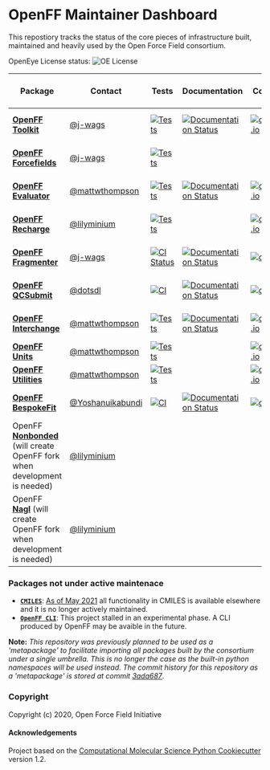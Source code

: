 OpenFF Maintainer Dashboard
===========================

This repostiory tracks the status of the core pieces of infrastructure built, maintained and heavily used by the Open Force Field consortium.

OpenEye License status: ![OE License](https://github.com/openforcefield/status/workflows/OE%20License/badge.svg)


| Package | Contact | Tests | Documentation | Coverage | LGTM | Conda build | pre-commit CI |
|---|---|---|---|---|---|---|---|
| [**OpenFF Toolkit**](https://github.com/openforcefield/openff-toolkit) | [@j-wags](https://github.com/j-wags) | [![Tests](https://github.com/openforcefield/openff-toolkit/workflows/CI/badge.svg)](https://github.com/openforcefield/openff-toolkit/actions?query=branch%3Amain+workflow%3Aci) | [![Documentation Status](https://readthedocs.org/projects/open-forcefield-toolkit/badge/?version=latest)](https://open-forcefield-toolkit.readthedocs.io/en/latest/?badge=latest) | [![codecov.io](https://codecov.io/github/openforcefield/openff-toolkit/coverage.svg?branch=main)](https://codecov.io/github/openforcefield/openff-toolkit?branch=main) | [![Language grade: Python](https://img.shields.io/lgtm/grade/python/g/openforcefield/openff-toolkit.svg?logo=lgtm&logoWidth=18)](https://lgtm.com/projects/g/openforcefield/openff-toolkit/context:python) | [![conda-forge](https://img.shields.io/conda/v/conda-forge/openff-toolkit.svg)](https://anaconda.org/conda-forge/openff-toolkit) | [![pre-commit.ci status](https://results.pre-commit.ci/badge/github/openforcefield/openff-toolkit/main.svg)](https://results.pre-commit.ci/latest/github/openforcefield/openff-toolkit/main)
| [**OpenFF Forcefields**](https://github.com/openforcefield/openff-forcefields) | [@j-wags](https://github.com/j-wags) | [![Tests](https://github.com/openforcefield/openff-forcefields/workflows/CI/badge.svg)](https://github.com/openforcefield/openff-forcefields/actions?query=branch%3Amaster+workflow%3Aci)  | | | | [![conda-forge](https://img.shields.io/conda/v/conda-forge/openff-forcefields.svg)](https://anaconda.org/conda-forge/openff-forcefields)
| [**OpenFF Evaluator**](https://github.com/openforcefield/openff-evaluator) |  [@mattwthompson](https://github.com/mattwthompson) |[![Tests](https://github.com/openforcefield/openff-evaluator/workflows/tests/badge.svg)](https://github.com/openforcefield/openff-evaluator/actions?query=branch%3Amain+workflow%3Atests) | [![Documentation Status](https://readthedocs.org/projects/openff-evaluator/badge/?version=latest)](https://openff-evaluator.readthedocs.io/en/latest/?badge=latest) | [![codecov.io](https://codecov.io/github/openforcefield/openff-evaluator/coverage.svg?branch=main)](https://codecov.io/github/openforcefield/openff-evaluator?branch=main) | [![Language grade: Python](https://img.shields.io/lgtm/grade/python/g/openforcefield/openff-evaluator.svg?logo=lgtm&logoWidth=18)](https://lgtm.com/projects/g/openforcefield/openff-evaluator/context:python) | [![conda-forge](https://img.shields.io/conda/v/conda-forge/openff-evaluator.svg)](https://anaconda.org/conda-forge/openff-evaluator)
| [**OpenFF Recharge**](https://github.com/openforcefield/openff-recharge) | [@lilyminium](https://github.com/lilyminium) | [![Tests](https://github.com/openforcefield/openff-recharge/workflows/tests/badge.svg)](https://github.com/openforcefield/openff-recharge/actions?query=branch%3Amain+workflow%3Atests) |  | [![codecov.io](https://codecov.io/github/openforcefield/openff-recharge/coverage.svg?branch=main)](https://codecov.io/github/openforcefield/openff-recharge?branch=main) | [![Language grade: Python](https://img.shields.io/lgtm/grade/python/g/openforcefield/openff-recharge.svg?logo=lgtm&logoWidth=18)](https://lgtm.com/projects/g/openforcefield/openff-recharge/context:python) | [![conda-forge](https://img.shields.io/conda/v/conda-forge/openff-recharge.svg)](https://anaconda.org/conda-forge/openff-recharge)
| [**OpenFF Fragmenter**](https://github.com/openforcefield/fragmenter) | [@j-wags](https://github.com/j-wags) | [![CI Status](https://github.com/openforcefield/fragmenter/workflows/CI/badge.svg)](https://github.com/openforcefield/fragmenter/actions?query=branch%3Amaster+workflow%3ACI) | [![Documentation Status](https://readthedocs.org/projects/fragmenter/badge/?version=latest)](https://fragmenter.readthedocs.io/en/latest/?badge=latest) | [![codecov](https://codecov.io/gh/openforcefield/openff-fragmenter/branch/master/graph/badge.svg)](https://codecov.io/gh/openforcefield/fragmenter/branch/master) | [![Language grade: Python](https://img.shields.io/lgtm/grade/python/g/openforcefield/openff-evaluator.svg?logo=lgtm&logoWidth=18)](https://lgtm.com/projects/g/openforcefield/fragmenter/context:python) | [![conda-forge](https://img.shields.io/conda/v/conda-forge/openff-fragmenter.svg)](https://anaconda.org/conda-forge/openff-fragmenter)
| [**OpenFF QCSubmit**](https://github.com/openforcefield/openff-qcsubmit) | [@dotsdl](https://github.com/dotsdl) | [![CI](https://github.com/openforcefield/openff-qcsubmit/workflows/CI/badge.svg?branch=main)](https://github.com/openforcefield/openff-qcsubmit/actions?query=branch%3Amain+workflow%3ACI) |  [![Documentation Status](https://readthedocs.org/projects/openff-qcsubmit/badge/?version=latest)](https://openff-qcsubmit.readthedocs.io/en/latest/?badge=latest) | [![codecov](https://codecov.io/gh/openforcefield/openff-qcsubmit/branch/main/graph/badge.svg)](https://codecov.io/gh/openforcefield/openff-qcsubmit/branch/main) | [![Language grade: Python](https://img.shields.io/lgtm/grade/python/g/openforcefield/openff-qcsubmit.svg?logo=lgtm&logoWidth=18)](https://lgtm.com/projects/g/openforcefield/openff-qcsubmit/context:python) | [![conda-forge](https://img.shields.io/conda/v/conda-forge/openff-qcsubmit.svg)](https://anaconda.org/conda-forge/openff-qcsubmit)
| [**OpenFF Interchange**](https://github.com/openforcefield/openff-interchange) | [@mattwthompson](https://github.com/mattwthompson) | [![Tests](https://github.com/openforcefield/openff-interchange/workflows/full_tests/badge.svg)](https://github.com/openforcefield/openff-interchange/actions?query=branch%3Amain+workflow%3Afull_tests) | [![Documentation Status](https://readthedocs.org/projects/openff-interchange/badge/?version=latest)](https://openff-interchange.readthedocs.io/en/latest/?badge=latest) | [![codecov.io](https://codecov.io/github/openforcefield/openff-interchange/coverage.svg?branch=main)](https://codecov.io/github/openforcefield/openff-interchange?branch=main) | [![Language grade: Python](https://img.shields.io/lgtm/grade/python/g/openforcefield/openff-interchange.svg?logo=lgtm&logoWidth=18)](https://lgtm.com/projects/g/openforcefield/openff-interchange/context:python) | [![conda-forge](https://img.shields.io/conda/v/conda-forge/openff-interchange.svg)](https://anaconda.org/conda-forge/openff-interchange) | [![pre-commit.ci status](https://results.pre-commit.ci/badge/github/openforcefield/openff-interchange/main.svg)](https://results.pre-commit.ci/latest/github/openforcefield/openff-interchange/main)
| [**OpenFF Units**](https://github.com/openforcefield/openff-units) | [@mattwthompson](https://github.com/mattwthompson) | [![Tests](https://github.com/openforcefield/openff-units/workflows/CI/badge.svg)](https://github.com/openforcefield/openff-units/actions/workflows/ci.yaml?query=branch%3Amain+workflow%3ACI) | | [![codecov.io](https://codecov.io/github/openforcefield/openff-units/coverage.svg?branch=main)](https://codecov.io/github/openforcefield/openff-units?branch=main) |
| [**OpenFF Utilities**](https://github.com/openforcefield/openff-utilities) | [@mattwthompson](https://github.com/mattwthompson) |[![Tests](https://github.com/openforcefield/openff-utilities/workflows/CI/badge.svg)](https://github.com/openforcefield/openff-utilities/actions/workflows/ci.yaml?query=branch%3Amain+workflow%3ACI) |  | [![codecov.io](https://codecov.io/github/openforcefield/openff-utilities/coverage.svg?branch=main)](https://codecov.io/github/openforcefield/openff-utilities?branch=main) |
| [**OpenFF BespokeFit**](https://github.com/openforcefield/openff-bespokefit) | [@Yoshanuikabundi](https://github.com/Yoshanuikabundi) | [![CI](https://github.com/openforcefield/openff-bespokefit/actions/workflows/CI.yaml/badge.svg)](https://github.com/openforcefield/openff-bespokefit/actions/workflows/CI.yaml) | [![Documentation Status](https://readthedocs.org/projects/openff-bespokefit/badge/?version=stable)](https://docs.openforcefield.org/projects/bespokefit/en/stable/?badge=stable) | [![codecov](https://codecov.io/gh/openforcefield/openff-bespokefit/branch/main/graph/badge.svg)](https://codecov.io/gh/openforcefield/openff-bespokefit/branch/main) | | [![conda-forge](https://img.shields.io/conda/v/conda-forge/openff-bespokefit.svg)](https://anaconda.org/conda-forge/openff-bespokefit) |
| OpenFF [**Nonbonded**](https://github.com/SimonBoothroyd/nonbonded) (will create OpenFF fork when development is needed) | [@lilyminium](https://github.com/lilyminium) |  | |  |
| OpenFF [**Nagl**](https://github.com/SimonBoothroyd/nagl) (will create OpenFF fork when development is needed) | [@lilyminium](https://github.com/lilyminium) |  |  |  |  | 

### Packages not under active maintenace

* [**`CMILES`**](https://github.com/openforcefield/cmiles): [As of May 2021](https://github.com/openforcefield/cmiles/tree/9befbd02c93525f90c2f4af12e951d90cb9618b1#cmiles-is-no-longer-actively-maintained) all functionality in CMILES is available elsewhere and it is no longer actively maintained.
* [**`OpenFF CLI`**](https://github.com/openforcefield/openff-cli): This project stalled in an experimental phase. A CLI produced by OpenFF may be avaible in the future.

**Note:** *This repository was previously planned to be used as a 'metapackage' to facilitate importing all packages built by the consortium under a single umbrella. This is no longer the case as the built-in python namespaces will be used instead. The commit history for this repository as a 'metapackage' is stored at commit [3ada687](3ada68743104d49f7ee03c933fde6af3ce78d972)*.

### Copyright

Copyright (c) 2020, Open Force Field Initiative


#### Acknowledgements
 
Project based on the 
[Computational Molecular Science Python Cookiecutter](https://github.com/molssi/cookiecutter-cms) version 1.2.
